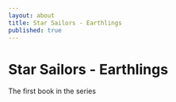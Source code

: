 ```yaml
---
layout: about
title: Star Sailors - Earthlings
published: true
---
```


# Star Sailors - Earthlings

The first book in the series